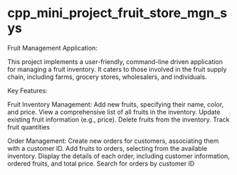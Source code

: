 # cpp_mini_project_fruit_store_mgn_sys
Fruit Management Application:

This project implements a user-friendly, command-line driven application for managing a fruit inventory. It caters to those involved in the fruit supply chain, including farms, grocery stores, wholesalers, and individuals.

Key Features:

Fruit Inventory Management:
Add new fruits, specifying their name, color, and price.
View a comprehensive list of all fruits in the inventory.
Update existing fruit information (e.g., price).
Delete fruits from the inventory.
Track fruit quantities 


Order Management:
Create new orders for customers, associating them with a customer ID.
Add fruits to orders, selecting from the available inventory.
Display the details of each order, including customer information, ordered fruits, and total price.
Search for orders by customer ID 
